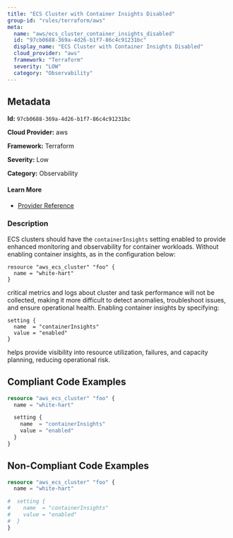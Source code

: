 ```yaml
---
title: "ECS Cluster with Container Insights Disabled"
group-id: "rules/terraform/aws"
meta:
  name: "aws/ecs_cluster_container_insights_disabled"
  id: "97cb0688-369a-4d26-b1f7-86c4c91231bc"
  display_name: "ECS Cluster with Container Insights Disabled"
  cloud_provider: "aws"
  framework: "Terraform"
  severity: "LOW"
  category: "Observability"
---
```

## Metadata

**Id:** `97cb0688-369a-4d26-b1f7-86c4c91231bc`

**Cloud Provider:** aws

**Framework:** Terraform

**Severity:** Low

**Category:** Observability

#### Learn More

 - [Provider Reference](https://registry.terraform.io/providers/hashicorp/aws/latest/docs/resources/ecs_cluster#setting)

### Description

 ECS clusters should have the `containerInsights` setting enabled to provide enhanced monitoring and observability for container workloads. Without enabling container insights, as in the configuration below:

```
resource "aws_ecs_cluster" "foo" {
  name = "white-hart"
}
```

critical metrics and logs about cluster and task performance will not be collected, making it more difficult to detect anomalies, troubleshoot issues, and ensure operational health. Enabling container insights by specifying:

```
setting {
  name  = "containerInsights"
  value = "enabled"
}
```

helps provide visibility into resource utilization, failures, and capacity planning, reducing operational risk.


## Compliant Code Examples
```terraform
resource "aws_ecs_cluster" "foo" {
  name = "white-hart"

  setting {
    name  = "containerInsights"
    value = "enabled"
  }
}

```
## Non-Compliant Code Examples
```terraform
resource "aws_ecs_cluster" "foo" {
  name = "white-hart"

#  setting {
#    name  = "containerInsights"
#    value = "enabled"
#  }
}

```